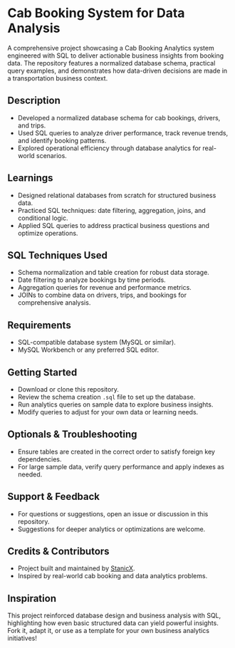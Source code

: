 # Cab Booking System for Data Analysis

A comprehensive project showcasing a Cab Booking Analytics system engineered with SQL to deliver actionable business insights from booking data. The repository features a normalized database schema, practical query examples, and demonstrates how data-driven decisions are made in a transportation business context.

## Description

- Developed a normalized database schema for cab bookings, drivers, and trips.
- Used SQL queries to analyze driver performance, track revenue trends, and identify booking patterns.
- Explored operational efficiency through database analytics for real-world scenarios.

## Learnings

- Designed relational databases from scratch for structured business data.
- Practiced SQL techniques: date filtering, aggregation, joins, and conditional logic.
- Applied SQL queries to address practical business questions and optimize operations.

## SQL Techniques Used

- Schema normalization and table creation for robust data storage.
- Date filtering to analyze bookings by time periods.
- Aggregation queries for revenue and performance metrics.
- JOINs to combine data on drivers, trips, and bookings for comprehensive analysis.

## Requirements

- SQL-compatible database system (MySQL or similar).
- MySQL Workbench or any preferred SQL editor.

## Getting Started

- Download or clone this repository.
- Review the schema creation `.sql` file to set up the database.
- Run analytics queries on sample data to explore business insights.
- Modify queries to adjust for your own data or learning needs.

## Optionals & Troubleshooting

- Ensure tables are created in the correct order to satisfy foreign key dependencies.
- For large sample data, verify query performance and apply indexes as needed.

## Support & Feedback

- For questions or suggestions, open an issue or discussion in this repository.
- Suggestions for deeper analytics or optimizations are welcome.

## Credits & Contributors

- Project built and maintained by [StanicX](https://github.com/StanicX).
- Inspired by real-world cab booking and data analytics problems.

## Inspiration

This project reinforced database design and business analysis with SQL, highlighting how even basic structured data can yield powerful insights. Fork it, adapt it, or use as a template for your own business analytics initiatives!
